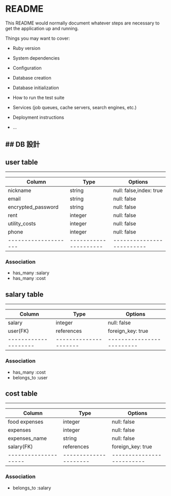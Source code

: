 # README

This README would normally document whatever steps are necessary to get the
application up and running.

Things you may want to cover:

* Ruby version

* System dependencies

* Configuration

* Database creation

* Database initialization

* How to run the test suite

* Services (job queues, cache servers, search engines, etc.)

* Deployment instructions

* ...

## ## DB 設計

## user table
______________________________________________________________________
| Column             | Type                | Options                 |
|--------------------|---------------------|-------------------------|
|nickname            |string               |null: false,index: true  |
|email               |string               |null: false              |
|encrypted_password  |string               |null: false              |
|rent                |integer              |null: false              |
|utility_costs       |integer              |null: false              |
|phone               |integer              |null: false              |
|--------------------|---------------------|-------------------------|

### Association

* has_many :salary
* has_many :cost

## salary table

______________________________________________________________________
| Column             | Type                | Options                 |
|--------------------|---------------------|-------------------------|
|salary              |integer              |null: false              |
|user(FK)            | references          |foreign_key: true        |
|--------------------|---------------------|-------------------------|

### Association

* has_many :cost
* belongs_to :user

## cost table
______________________________________________________________________
| Column             | Type                | Options                 |
|--------------------|---------------------|-------------------------|
|food expenses       |integer              |null: false              |
|expenses            |integer              |null: false              |
|expenses_name       |string               |null: false              |
|salary(FK)          | references          | foreign_key: true       |
|--------------------|---------------------|-------------------------|

### Association

* belongs_to :salary

<!-- <% if user_signed_in? %>
<div class="main">
  <div class="header">
    <h1 class="dai">ようこそ！</h1>
    <%= link_to current_user.nickname, "#", class: "dai"%>さん！<br>
  </div>
<a class="dai2"><%= link_to current_user.nickname, "#", class: "dai"%>さんには『給与』と『変動費』を入力してもらいます</a>
<h1 class="dai"> 給与に関しては、手取りの金額 </h1>
<h1 class="dai"> 変動費に関しては、全額</h1>
<h1 class="can">入力してください!!!!!</h1>
<div class="contents row">
  <div class="container">
    <h2>変動費入力フォーム</h2>
    <%= form_with model: @salary, url: salaries_path,  class: 'new_user', local: true do |f| %>
      <div class="field">
        <%= f.label :給与 %><br />
        <%= f.text_field :money, autofocus: true %>
      </div>

      <div class="field">
        <%= f.label :月々の食費 %><br />
        <%= f.text_field :food_expenses, autocomplete: "off" %>
      </div>

       <div class="field">
        <%= f.label :その他の支出。娯楽や趣味%><br />
        <%= f.text_field :expenses, autocomplete: "off" %>
      </div>

      <div class="actions">
        <%= f.submit "完了" %>
      </div>
    <% end %>
  </div>
</div>
<% else %>
<div class="main">
  <div class="header">
    <div class="hheder">
      <h1 class="h1">LCCへようこそ！！！</h1>
        <p class="bun">このアプリケーションは給与に対しての生活コストの最適化を管理するアプリです</p>
    </div>
  </div>
  <div class="center">
    <h1 class="dai"> ＊こんな経験ありませんか？＊ </h1>
      <div class="info">
        <%= link_to image_tag("lco.jpeg", class:"nageki"), "#" %>
        <div class="list">
         <ul>・今月の生活費が足りない</ul>
          <ul>・なぜか今月生活が辛い</ul>
          <ul>・不明な出費が嵩んで生活を圧迫している</ul>
          <ul>・貯金がうまくできない</ul>
        </div>
      </div>
    <h1 class="dai2">『原因は生活費を管理していないから』</h1>
    <h1>このアプリでは</h1>
      <div class="list2">
        <a class="kane">『給与』</a>
        <a>ー<a>
        <a class="kane">固定費</a>
        <a>(家賃・光熱費・交通費)<a>
        <a>＋<a>
        <a class="kane">変動費</a>
        <a>(食費・生活用品・雑費)<a>
      </div>
    <h1 class="saigo">これらを自動で計算し、生活コストの最適化を提案します！</h1>
  </div>
  <div class="footer">
    <h1 class="fot">＊まずは試しにやってみよう！＊</h1>
      <form>
        <a class="fon">給与</a>
        <input type="text">
        <a class="fon"> 固定費</a>
        <input type="text"> </a>
        <a class="fon"> 変動費</a>
        <input type="text">
        <input type="submit" value="計算してみる" class="submit">
      </form>
    <h1 class="botton">＊会員登録がお済みでない方は利用できない場合があります＊</h1>
  </div>
</div>
<% end %>





 <%= link_to current_user.nickname, "#", class: "dai"%>さん<br>
<div class="omain">
  <div class="out">
    <div class="kan">＊管理人から一言＊</div>
  <h1 class="suggestion">
<% @salary.each  do  |salary|%>
    <% if current_user.rent > 70000 && current_user.utility_costs > 15000 && current_user.phone > 15000 && salary.money < 240000 && salary.food_expenses > 40000 && salary.expenses> 20000%><br>
      <%= "お前みたいなゴミ野郎はなかなかいないぞ。頭も悪いし楽観主義者。お前の人生だから好きにしたらいいけど" %>
    <% elsif current_user.rent < 70000 && current_user.utility_costs > 15000 && current_user.phone > 15000 && salary.money < 240000  && salary.food_expenses > 40000 && salary.expenses> 20000%><br>
      <%= "無駄な出費が多過ぎます。身の丈を考えて生活してみては？このままではあなたの人生高確率で終わりますよ" %>
    <% elsif current_user.rent < 70000 && current_user.utility_costs < 10000 && current_user.phone > 15000 && salary.money < 240000  && salary.food_expenses > 40000 && salary.expenses> 20000%><br>
      <%= "光熱費は問題ないですが、これは単純にあまり家にいないだけじゃないですか？無駄な出費が多いです。努力次第で貯金できる様になりますよ" %>
    <% elsif current_user.rent < 70000 && current_user.utility_costs < 10000 && current_user.phone > 14000 && salary.money < 240000  && salary.food_expenses < 40000 && salary.expenses> 20000%><br>
      <%= "光熱費・食費をしっかり節約できています。ただ無駄な出費が若干多くみられます。特に携帯料金。不要なオプションは解約して料金プランも一度見直しましょう" %>
    <% elsif current_user.rent < 70000 && current_user.utility_costs < 10000 && current_user.phone < 14000 && salary.money < 240000  && salary.food_expenses < 40000 && salary.expenses> 20000%><br>
      <%= "かなり節制できています。ただ無駄な出費が目立ちます。その出費を将来の為の投資をしてみては如何でしょうか" %>
    <% elsif current_user.rent < 70000 && current_user.utility_costs < 10000 && current_user.phone < 14000 && salary.money < 200000  && salary.food_expenses < 40000 && salary.expenses< 20000%><br>
      <%= "素晴らしいです。ただ、給与低過ぎてあなたの人生を蝕んでいます。転職やあなたの人生を輝かせる投資をしてみては如何でしょうか。" %>
    <% else %><br>
     <%= "素晴らしいです。今の時代のニーズに合った生活を送れています。継続は力なり" %></h1>
    <%end%>
  </div>
</div>
<%end%> 



<%= link_to current_user.nickname, "#", class: "dai"%>さん<br>
<div class="omain">
  <div class="out">
    <div class="kan">＊管理人から一言＊</div>
  <h1 class="suggestion">
    <%# @salary.each  do  |salary|%>
      <% if current_user.rent > 70000 && current_user.utility_costs > 15000 && current_user.phone > 15000 && @salary.money < 240000 && @salary.food_expenses > 40000 && @salary.expenses> 20000%><br>
        <%= "お前みたいなゴミ野郎はなかなかいないぞ。頭も悪いし楽観主義者。お前の人生だから好きにしたらいいけど" %>
      <% elsif current_user.rent < 70000 && current_user.utility_costs > 15000 && current_user.phone > 15000 && salary.money < 240000  && salary.food_expenses > 40000 && salary.expenses> 20000%><br>
        <%= "無駄な出費が多過ぎます。身の丈を考えて生活してみては？このままではあなたの人生高確率で終わりますよ" %>
      <% elsif current_user.rent < 70000 && current_user.utility_costs < 10000 && current_user.phone > 15000 && salary.money < 240000  && salary.food_expenses > 40000 && salary.expenses> 20000%><br>
        <%= "光熱費は問題ないですが、これは単純にあまり家にいないだけじゃないですか？無駄な出費が多いです。努力次第で貯金できる様になりますよ" %>
      <% elsif current_user.rent < 70000 && current_user.utility_costs < 10000 && current_user.phone > 14000 && salary.money < 240000  && salary.food_expenses < 40000 && salary.expenses> 20000%><br>
        <%= "光熱費・食費をしっかり節約できています。ただ無駄な出費が若干多くみられます。特に携帯料金。不要なオプションは解約して料金プランも一度見直しましょう" %>
      <% elsif current_user.rent < 70000 && current_user.utility_costs < 10000 && current_user.phone < 14000 && salary.money < 240000  && salary.food_expenses < 40000 && salary.expenses> 20000%><br>
        <%= "かなり節制できています。ただ無駄な出費が目立ちます。その出費を将来の為の投資をしてみては如何でしょうか" %>
      <% elsif current_user.rent < 70000 && current_user.utility_costs < 10000 && current_user.phone < 14000 && salary.money < 200000  && salary.food_expenses < 40000 && salary.expenses< 20000%><br>
        <%= "素晴らしいです。ただ、給与低過ぎてあなたの人生を蝕んでいます。転職やあなたの人生を輝かせる投資をしてみては如何でしょうか。" %>
      <% else %><br>
       <%= "素晴らしいです。今の時代のニーズに合った生活を送れています。継続は力なり" %></h1>
      <%end%>
    <%#end%> 
  </div>
</div>

<%= link_to current_user.nickname, "#", class: "dai"%>さん<br>
<div class="omain">
  <div class="out">
    <div class="kan">＊管理人から一言＊</div>
  <h1 class="suggestion">
    <%# @salary.each  do  |salary|%>
      <% if current_user.rent > 70000 && current_user.utility_costs > 15000 && current_user.phone > 15000 && @salary.money < 240000 && @salary.food_expenses > 40000 && @salary.expenses> 20000%><br>
        <%= "お前みたいなゴミ野郎はなかなかいないぞ。頭も悪いし楽観主義者。お前の人生だから好きにしたらいいけど" %>
      <% elsif current_user.rent < 70000 && current_user.utility_costs > 15000 && current_user.phone > 15000 && salary.money < 240000  && salary.food_expenses > 40000 && salary.expenses> 20000%><br>
        <%= "無駄な出費が多過ぎます。身の丈を考えて生活してみては？このままではあなたの人生高確率で終わりますよ" %>
      <% elsif current_user.rent < 70000 && current_user.utility_costs < 10000 && current_user.phone > 15000 && salary.money < 240000  && salary.food_expenses > 40000 && salary.expenses> 20000%><br>
        <%= "光熱費は問題ないですが、これは単純にあまり家にいないだけじゃないですか？無駄な出費が多いです。努力次第で貯金できる様になりますよ" %>
      <% elsif current_user.rent < 70000 && current_user.utility_costs < 10000 && current_user.phone > 14000 && salary.money < 240000  && salary.food_expenses < 40000 && salary.expenses> 20000%><br>
        <%= "光熱費・食費をしっかり節約できています。ただ無駄な出費が若干多くみられます。特に携帯料金。不要なオプションは解約して料金プランも一度見直しましょう" %>
      <% elsif current_user.rent < 70000 && current_user.utility_costs < 10000 && current_user.phone < 14000 && salary.money < 240000  && salary.food_expenses < 40000 && salary.expenses> 20000%><br>
        <%= "かなり節制できています。ただ無駄な出費が目立ちます。その出費を将来の為の投資をしてみては如何でしょうか" %>
      <% elsif current_user.rent < 70000 && current_user.utility_costs < 10000 && current_user.phone < 14000 && salary.money < 200000  && salary.food_expenses < 40000 && salary.expenses< 20000%><br>
        <%= "素晴らしいです。ただ、給与低過ぎてあなたの人生を蝕んでいます。転職やあなたの人生を輝かせる投資をしてみては如何でしょうか。" %>
      <% else %><br>
       <%= "素晴らしいです。今の時代のニーズに合った生活を送れています。継続は力なり" %></h1>
      <%end%>
    <%#end%> 
  </div>
</div> -->